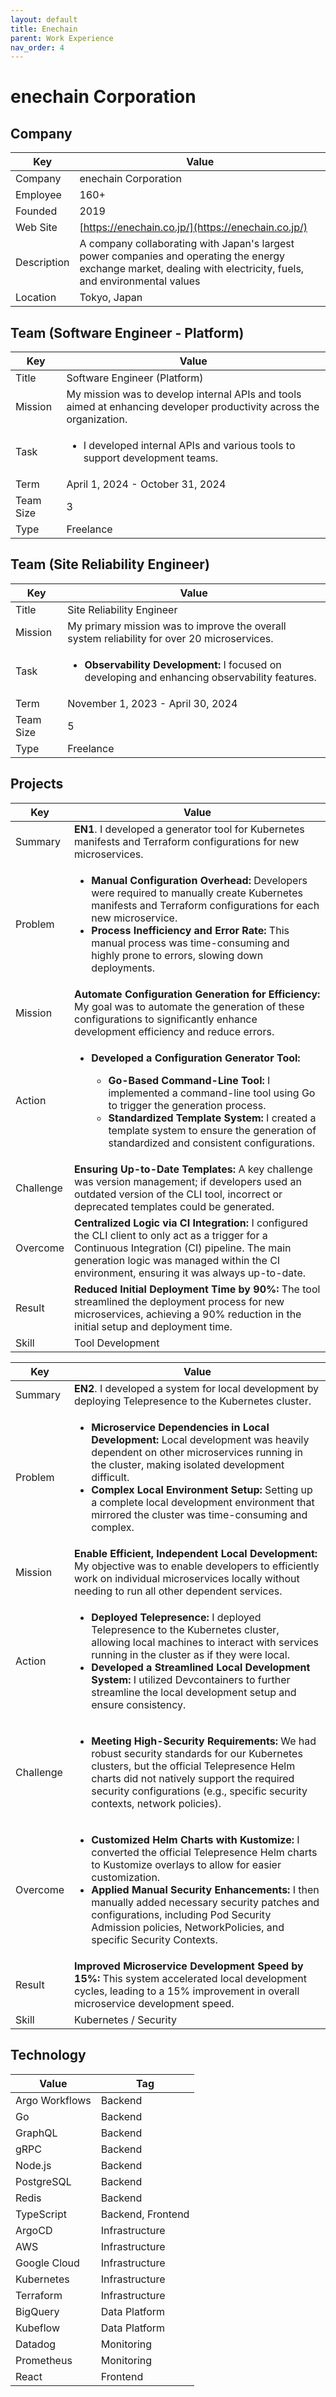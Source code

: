 ```yaml
---
layout: default
title: Enechain
parent: Work Experience
nav_order: 4
---
```


# enechain Corporation

## Company

| Key         | Value                                                                                                                                                     |
| ----------- | --------------------------------------------------------------------------------------------------------------------------------------------------------- |
| Company     | enechain Corporation                                                                                                                                      |
| Employee    | 160+                                                                                                                                                      |
| Founded     | 2019                                                                                                                                                      |
| Web Site    | [https://enechain.co.jp/](https://enechain.co.jp/)                                                                                                    |
| Description | A company collaborating with Japan's largest power companies and operating the energy exchange market, dealing with electricity, fuels, and environmental values |
| Location    | Tokyo, Japan                                                                                                                                              |

## Team (Software Engineer - Platform)

<table>
  <thead>
    <tr>
      <th>Key</th>
      <th>Value</th>
    </tr>
  </thead>
  <tbody>
    <tr>
      <td>Title</td>
      <td>Software Engineer (Platform)</td>
    </tr>
    <tr>
      <td>Mission</td>
      <td>My mission was to develop internal APIs and tools aimed at enhancing developer productivity across the organization.</td>
    </tr>
    <tr>
      <td>Task</td>
      <td><ul><li>I developed internal APIs and various tools to support development teams.</li></ul></td>
    </tr>
    <tr>
      <td>Term</td>
      <td>April 1, 2024 - October 31, 2024</td>
    </tr>
    <tr>
      <td>Team Size</td>
      <td>3</td>
    </tr>
    <tr>
      <td>Type</td>
      <td>Freelance</td>
    </tr>
  </tbody>
</table>

## Team (Site Reliability Engineer)

<table>
  <thead>
    <tr>
      <th>Key</th>
      <th>Value</th>
    </tr>
  </thead>
  <tbody>
    <tr>
      <td>Title</td>
      <td>Site Reliability Engineer</td>
    </tr>
    <tr>
      <td>Mission</td>
      <td>My primary mission was to improve the overall system reliability for over 20 microservices.</td>
    </tr>
    <tr>
      <td>Task</td>
      <td><ul><li><strong>Observability Development:</strong> I focused on developing and enhancing observability features.</li></ul></td>
    </tr>
    <tr>
      <td>Term</td>
      <td>November 1, 2023 - April 30, 2024</td>
    </tr>
    <tr>
      <td>Team Size</td>
      <td>5</td>
    </tr>
    <tr>
      <td>Type</td>
      <td>Freelance</td>
    </tr>
  </tbody>
</table>

## Projects

<table>
  <thead>
    <tr>
      <th>Key</th>
      <th>Value</th>
    </tr>
  </thead>
  <tbody>
    <tr>
      <td>Summary</td>
      <td><strong>EN1</strong>. I developed a generator tool for Kubernetes manifests and Terraform configurations for new microservices.</td>
    </tr>
    <tr>
      <td>Problem</td>
      <td>
        <ul>
          <li><strong>Manual Configuration Overhead:</strong> Developers were required to manually create Kubernetes manifests and Terraform configurations for each new microservice.</li>
          <li><strong>Process Inefficiency and Error Rate:</strong> This manual process was time-consuming and highly prone to errors, slowing down deployments.</li>
        </ul>
      </td>
    </tr>
    <tr>
      <td>Mission</td>
      <td><strong>Automate Configuration Generation for Efficiency:</strong> My goal was to automate the generation of these configurations to significantly enhance development efficiency and reduce errors.</td>
    </tr>
    <tr>
      <td>Action</td>
      <td>
        <ul>
          <li><strong>Developed a Configuration Generator Tool:</strong></li>
          <ul>
            <li><strong>Go-Based Command-Line Tool:</strong> I implemented a command-line tool using Go to trigger the generation process.</li>
            <li><strong>Standardized Template System:</strong> I created a template system to ensure the generation of standardized and consistent configurations.</li>
          </ul>
        </ul>
      </td>
    </tr>
    <tr>
      <td>Challenge</td>
      <td><strong>Ensuring Up-to-Date Templates:</strong> A key challenge was version management; if developers used an outdated version of the CLI tool, incorrect or deprecated templates could be generated.</td>
    </tr>
    <tr>
      <td>Overcome</td>
      <td><strong>Centralized Logic via CI Integration:</strong> I configured the CLI client to only act as a trigger for a Continuous Integration (CI) pipeline. The main generation logic was managed within the CI environment, ensuring it was always up-to-date.</td>
    </tr>
    <tr>
      <td>Result</td>
      <td><strong>Reduced Initial Deployment Time by 90%:</strong> The tool streamlined the deployment process for new microservices, achieving a 90% reduction in the initial setup and deployment time.</td>
    </tr>
    <tr>
      <td>Skill</td>
      <td>Tool Development</td>
    </tr>
  </tbody>
</table>

<table>
  <thead>
    <tr>
      <th>Key</th>
      <th>Value</th>
    </tr>
  </thead>
  <tbody>
    <tr>
      <td>Summary</td>
      <td><strong>EN2</strong>. I developed a system for local development by deploying Telepresence to the Kubernetes cluster.</td>
    </tr>
    <tr>
      <td>Problem</td>
      <td>
        <ul>
          <li><strong>Microservice Dependencies in Local Development:</strong> Local development was heavily dependent on other microservices running in the cluster, making isolated development difficult.</li>
          <li><strong>Complex Local Environment Setup:</strong> Setting up a complete local development environment that mirrored the cluster was time-consuming and complex.</li>
        </ul>
      </td>
    </tr>
    <tr>
      <td>Mission</td>
      <td><strong>Enable Efficient, Independent Local Development:</strong> My objective was to enable developers to efficiently work on individual microservices locally without needing to run all other dependent services.</td>
    </tr>
    <tr>
      <td>Action</td>
      <td>
        <ul>
          <li><strong>Deployed Telepresence:</strong> I deployed Telepresence to the Kubernetes cluster, allowing local machines to interact with services running in the cluster as if they were local.</li>
          <li><strong>Developed a Streamlined Local Development System:</strong> I utilized Devcontainers to further streamline the local development setup and ensure consistency.</li>
        </ul>
      </td>
    </tr>
    <tr>
      <td>Challenge</td>
      <td>
        <ul>
          <li><strong>Meeting High-Security Requirements:</strong> We had robust security standards for our Kubernetes clusters, but the official Telepresence Helm charts did not natively support the required security configurations (e.g., specific security contexts, network policies).</li>
        </ul>
      </td>
    </tr>
    <tr>
      <td>Overcome</td>
      <td>
        <ul>
          <li><strong>Customized Helm Charts with Kustomize:</strong> I converted the official Telepresence Helm charts to Kustomize overlays to allow for easier customization.</li>
          <li><strong>Applied Manual Security Enhancements:</strong> I then manually added necessary security patches and configurations, including Pod Security Admission policies, NetworkPolicies, and specific Security Contexts.</li>
        </ul>
      </td>
    </tr>
    <tr>
      <td>Result</td>
      <td><strong>Improved Microservice Development Speed by 15%:</strong> This system accelerated local development cycles, leading to a 15% improvement in overall microservice development speed.</td>
    </tr>
    <tr>
      <td>Skill</td>
      <td>Kubernetes / Security</td>
    </tr>
  </tbody>
</table>

## Technology

| Value           | Tag               |
| --------------- | ----------------- |
| Argo Workflows  | Backend           |
| Go              | Backend           |
| GraphQL         | Backend           |
| gRPC            | Backend           |
| Node.js         | Backend           |
| PostgreSQL      | Backend           |
| Redis           | Backend           |
| TypeScript      | Backend, Frontend |
| ArgoCD          | Infrastructure    |
| AWS             | Infrastructure    |
| Google Cloud    | Infrastructure    |
| Kubernetes      | Infrastructure    |
| Terraform       | Infrastructure    |
| BigQuery        | Data Platform     |
| Kubeflow        | Data Platform     |
| Datadog         | Monitoring        |
| Prometheus      | Monitoring        |
| React           | Frontend          |
